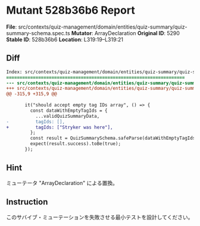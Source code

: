 # Mutant 528b36b6 Report

**File**: src/contexts/quiz-management/domain/entities/quiz-summary/quiz-summary-schema.spec.ts
**Mutator**: ArrayDeclaration
**Original ID**: 5290
**Stable ID**: 528b36b6
**Location**: L319:19–L319:21

## Diff

```diff
Index: src/contexts/quiz-management/domain/entities/quiz-summary/quiz-summary-schema.spec.ts
===================================================================
--- src/contexts/quiz-management/domain/entities/quiz-summary/quiz-summary-schema.spec.ts	original
+++ src/contexts/quiz-management/domain/entities/quiz-summary/quiz-summary-schema.spec.ts	mutated #5290
@@ -315,9 +315,9 @@
 
       it("should accept empty tag IDs array", () => {
         const dataWithEmptyTagIds = {
           ...validQuizSummaryData,
-          tagIds: [],
+          tagIds: ["Stryker was here"],
         };
         const result = QuizSummarySchema.safeParse(dataWithEmptyTagIds);
         expect(result.success).toBe(true);
       });
```

## Hint

ミューテータ "ArrayDeclaration" による置換。

## Instruction

このサバイブ・ミューテーションを失敗させる最小テストを設計してください。

